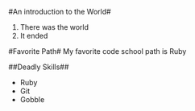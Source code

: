 #An introduction to the World#
1. There was the world
2. It ended

#Favorite Path#
My favorite code school path is Ruby

##Deadly Skills##
* Ruby
* Git
* Gobble